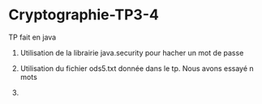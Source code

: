# Cryptographie-TP3-4

TP fait en java

1) Utilisation de la librairie java.security pour hacher un mot de passe

2) Utilisation du fichier ods5.txt donnée dans le tp.
    Nous avons essayé n mots

3) 